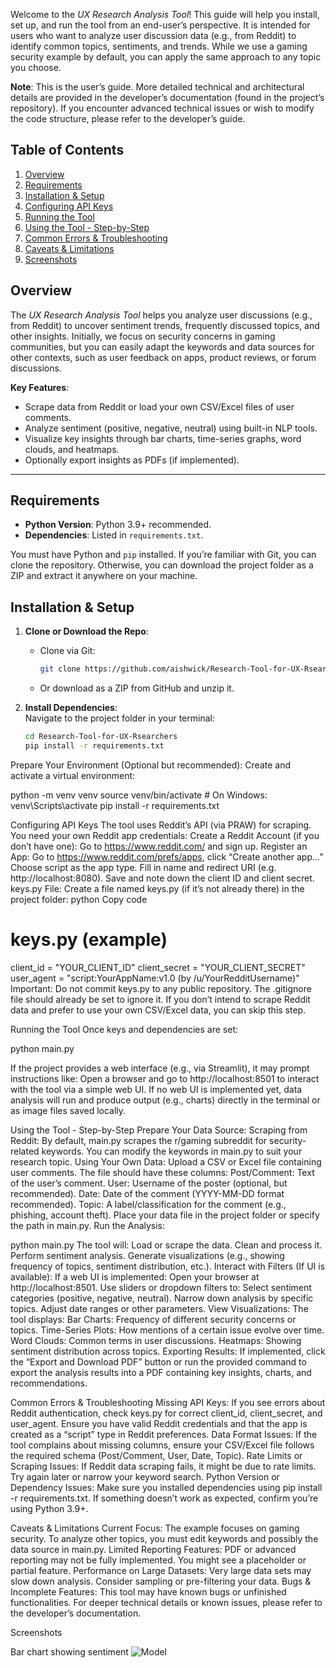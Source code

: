 Welcome to the *UX Research Analysis Tool*! This guide will help you install, set up, and run the tool from an end-user’s perspective. It is intended for users who want to analyze user discussion data (e.g., from Reddit) to identify common topics, sentiments, and trends. While we use a gaming security example by default, you can apply the same approach to any topic you choose.

**Note**: This is the user’s guide. More detailed technical and architectural details are provided in the developer’s documentation (found in the project’s repository). If you encounter advanced technical issues or wish to modify the code structure, please refer to the developer’s guide.


## Table of Contents

1. [Overview](#overview)  
2. [Requirements](#requirements)  
3. [Installation & Setup](#installation--setup)  
4. [Configuring API Keys](#configuring-api-keys)  
5. [Running the Tool](#running-the-tool)  
6. [Using the Tool - Step-by-Step](#using-the-tool---step-by-step)  
7. [Common Errors & Troubleshooting](#common-errors--troubleshooting)  
8. [Caveats & Limitations](#caveats--limitations)  
9. [Screenshots](#screenshots)



## Overview

The *UX Research Analysis Tool* helps you analyze user discussions (e.g., from Reddit) to uncover sentiment trends, frequently discussed topics, and other insights. Initially, we focus on security concerns in gaming communities, but you can easily adapt the keywords and data sources for other contexts, such as user feedback on apps, product reviews, or forum discussions.

**Key Features**:  
- Scrape data from Reddit or load your own CSV/Excel files of user comments.  
- Analyze sentiment (positive, negative, neutral) using built-in NLP tools.  
- Visualize key insights through bar charts, time-series graphs, word clouds, and heatmaps.  
- Optionally export insights as PDFs (if implemented).

---

## Requirements

- **Python Version**: Python 3.9+ recommended.  
- **Dependencies**: Listed in `requirements.txt`.

You must have Python and `pip` installed. If you’re familiar with Git, you can clone the repository. Otherwise, you can download the project folder as a ZIP and extract it anywhere on your machine.



## Installation & Setup

1. **Clone or Download the Repo**:  
   - Clone via Git:  
     ```bash
     git clone https://github.com/aishwick/Research-Tool-for-UX-Rsearchers.git
     ```
   - Or download as a ZIP from GitHub and unzip it.

2. **Install Dependencies**:  
   Navigate to the project folder in your terminal:
   ```bash
   cd Research-Tool-for-UX-Rsearchers
   pip install -r requirements.txt

Prepare Your Environment (Optional but recommended):
Create and activate a virtual environment:

python -m venv venv
source venv/bin/activate  # On Windows: venv\Scripts\activate
pip install -r requirements.txt


Configuring API Keys
The tool uses Reddit’s API (via PRAW) for scraping. You need your own Reddit app credentials:
Create a Reddit Account (if you don’t have one):
Go to https://www.reddit.com/ and sign up.
Register an App:
Go to https://www.reddit.com/prefs/apps, click “Create another app...”
Choose script as the app type.
Fill in name and redirect URI (e.g. http://localhost:8080).
Save and note down the client ID and client secret.
keys.py File:
Create a file named keys.py (if it’s not already there) in the project folder:
python
Copy code
# keys.py (example)
client_id = "YOUR_CLIENT_ID"
client_secret = "YOUR_CLIENT_SECRET"
user_agent = "script:YourAppName:v1.0 (by /u/YourRedditUsername)"
Important: Do not commit keys.py to any public repository. The .gitignore file should already be set to ignore it.
If you don’t intend to scrape Reddit data and prefer to use your own CSV/Excel data, you can skip this step.

Running the Tool
Once keys and dependencies are set:

python main.py

If the project provides a web interface (e.g., via Streamlit), it may prompt instructions like:
Open a browser and go to http://localhost:8501 to interact with the tool via a simple web UI.
If no web UI is implemented yet, data analysis will run and produce output (e.g., charts) directly in the terminal or as image files saved locally.

Using the Tool - Step-by-Step
Prepare Your Data Source:
Scraping from Reddit:
By default, main.py scrapes the r/gaming subreddit for security-related keywords. You can modify the keywords in main.py to suit your research topic.
Using Your Own Data:
Upload a CSV or Excel file containing user comments. The file should have these columns:
Post/Comment: Text of the user’s comment.
User: Username of the poster (optional, but recommended).
Date: Date of the comment (YYYY-MM-DD format recommended).
Topic: A label/classification for the comment (e.g., phishing, account theft).
Place your data file in the project folder or specify the path in main.py.
Run the Analysis:

python main.py
The tool will:
Load or scrape the data.
Clean and process it.
Perform sentiment analysis.
Generate visualizations (e.g., showing frequency of topics, sentiment distribution, etc.).
Interact with Filters (If UI is available): If a web UI is implemented:
Open your browser at http://localhost:8501.
Use sliders or dropdown filters to:
Select sentiment categories (positive, negative, neutral).
Narrow down analysis by specific topics.
Adjust date ranges or other parameters.
View Visualizations: The tool displays:
Bar Charts: Frequency of different security concerns or topics.
Time-Series Plots: How mentions of a certain issue evolve over time.
Word Clouds: Common terms in user discussions.
Heatmaps: Showing sentiment distribution across topics.
Exporting Results: If implemented, click the “Export and Download PDF” button or run the provided command to export the analysis results into a PDF containing key insights, charts, and recommendations.

Common Errors & Troubleshooting
Missing API Keys:
If you see errors about Reddit authentication, check keys.py for correct client_id, client_secret, and user_agent.
Ensure you have valid Reddit credentials and that the app is created as a “script” type in Reddit preferences.
Data Format Issues:
If the tool complains about missing columns, ensure your CSV/Excel file follows the required schema (Post/Comment, User, Date, Topic).
Rate Limits or Scraping Issues:
If Reddit data scraping fails, it might be due to rate limits. Try again later or narrow your keyword search.
Python Version or Dependency Issues:
Make sure you installed dependencies using pip install -r requirements.txt.
If something doesn’t work as expected, confirm you’re using Python 3.9+.

Caveats & Limitations
Current Focus: The example focuses on gaming security. To analyze other topics, you must edit keywords and possibly the data source in main.py.
Limited Reporting Features:
PDF or advanced reporting may not be fully implemented. You might see a placeholder or partial feature.
Performance on Large Datasets:
Very large data sets may slow down analysis. Consider sampling or pre-filtering your data.
Bugs & Incomplete Features:
This tool may have known bugs or unfinished functionalities. For deeper technical details or known issues, please refer to the developer’s documentation.

Screenshots

Bar chart showing sentiment
![Model](https://github.com/aishwick/Research-Tool-for-UX-Rsearchers/blob/main/image%20(1).png)

